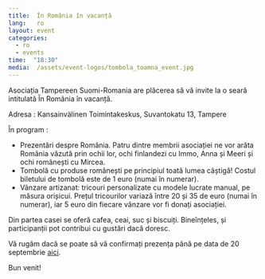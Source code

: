 ```yaml
---
title:  În România în vacanță
lang:   ro
layout: event
categories:
  - ro
  - events
time:  "18:30"
media:  /assets/event-logos/tombola_toamna_event.jpg
---
```


Asociația Tampereen Suomi-Romania are plăcerea să vă invite la o seară intitulată În România în vacanță.

Adresa : Kansainvälinen Toimintakeskus, Suvantokatu 13, Tampere

În program :

- Prezentări despre România. Patru dintre membrii asociației ne vor arăta România văzută prin ochii lor, ochi finlandezi cu Immo, Anna și Meeri și ochi românești cu Mircea.
- Tombolă cu produse românești pe principiul toată lumea câștigă! Costul biletului de tombolă este de 1 euro (numai în numerar).
- Vânzare artizanat: tricouri personalizate cu modele lucrate manual, pe măsura orișicui. Prețul tricourilor variază între 20 și 35 de euro (numai în numerar), iar 5 euro din fiecare vânzare vor fi donați asociației.

Din partea casei se oferă cafea, ceai, suc și biscuiți. Bineînțeles, și participanții pot contribui cu gustări dacă doresc.

Vă rugăm dacă se poate să vă confirmați prezența până pe data de 20 septembrie [aici](http://doodle.com/9hm9z2knhhkzuusp).

Bun venit!